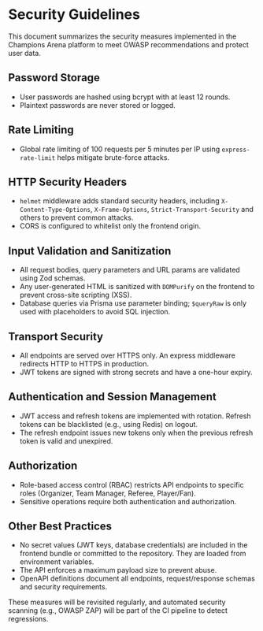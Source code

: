 # Security Guidelines

This document summarizes the security measures implemented in the Champions Arena platform to meet OWASP recommendations and protect user data.

## Password Storage

- User passwords are hashed using bcrypt with at least 12 rounds.
- Plaintext passwords are never stored or logged.

## Rate Limiting

- Global rate limiting of 100 requests per 5 minutes per IP using `express-rate-limit` helps mitigate brute-force attacks.

## HTTP Security Headers

- `helmet` middleware adds standard security headers, including `X-Content-Type-Options`, `X-Frame-Options`, `Strict-Transport-Security` and others to prevent common attacks.
- CORS is configured to whitelist only the frontend origin.

## Input Validation and Sanitization

- All request bodies, query parameters and URL params are validated using Zod schemas.
- Any user-generated HTML is sanitized with `DOMPurify` on the frontend to prevent cross-site scripting (XSS).
- Database queries via Prisma use parameter binding; `$queryRaw` is only used with placeholders to avoid SQL injection.

## Transport Security

- All endpoints are served over HTTPS only. An express middleware redirects HTTP to HTTPS in production.
- JWT tokens are signed with strong secrets and have a one-hour expiry.

## Authentication and Session Management

- JWT access and refresh tokens are implemented with rotation. Refresh tokens can be blacklisted (e.g., using Redis) on logout.
- The refresh endpoint issues new tokens only when the previous refresh token is valid and unexpired.

## Authorization

- Role-based access control (RBAC) restricts API endpoints to specific roles (Organizer, Team Manager, Referee, Player/Fan).
- Sensitive operations require both authentication and authorization.

## Other Best Practices

- No secret values (JWT keys, database credentials) are included in the frontend bundle or committed to the repository. They are loaded from environment variables.
- The API enforces a maximum payload size to prevent abuse.
- OpenAPI definitions document all endpoints, request/response schemas and security requirements.

These measures will be revisited regularly, and automated security scanning (e.g., OWASP ZAP) will be part of the CI pipeline to detect regressions.
